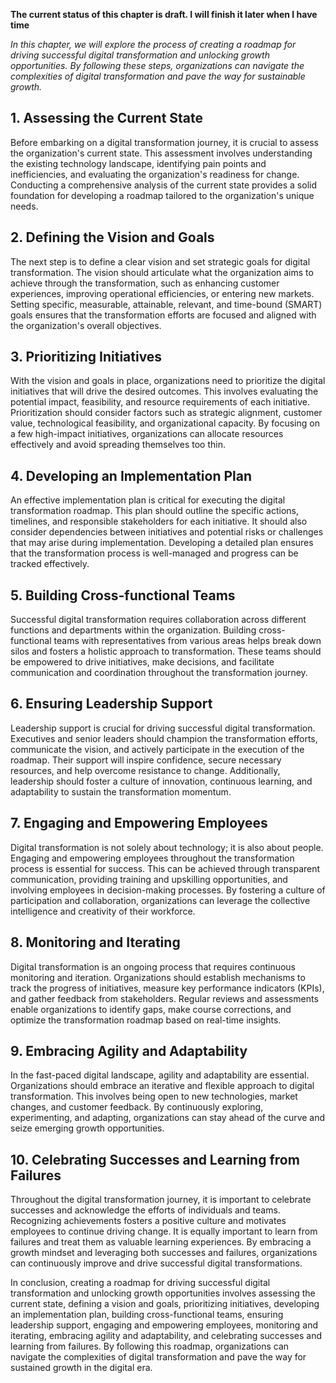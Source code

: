 **The current status of this chapter is draft. I will finish it later when I have time**

*In this chapter, we will explore the process of creating a roadmap for driving successful digital transformation and unlocking growth opportunities. By following these steps, organizations can navigate the complexities of digital transformation and pave the way for sustainable growth.*

**1. Assessing the Current State**
----------------------------------

Before embarking on a digital transformation journey, it is crucial to assess the organization's current state. This assessment involves understanding the existing technology landscape, identifying pain points and inefficiencies, and evaluating the organization's readiness for change. Conducting a comprehensive analysis of the current state provides a solid foundation for developing a roadmap tailored to the organization's unique needs.

**2. Defining the Vision and Goals**
------------------------------------

The next step is to define a clear vision and set strategic goals for digital transformation. The vision should articulate what the organization aims to achieve through the transformation, such as enhancing customer experiences, improving operational efficiencies, or entering new markets. Setting specific, measurable, attainable, relevant, and time-bound (SMART) goals ensures that the transformation efforts are focused and aligned with the organization's overall objectives.

**3. Prioritizing Initiatives**
-------------------------------

With the vision and goals in place, organizations need to prioritize the digital initiatives that will drive the desired outcomes. This involves evaluating the potential impact, feasibility, and resource requirements of each initiative. Prioritization should consider factors such as strategic alignment, customer value, technological feasibility, and organizational capacity. By focusing on a few high-impact initiatives, organizations can allocate resources effectively and avoid spreading themselves too thin.

**4. Developing an Implementation Plan**
----------------------------------------

An effective implementation plan is critical for executing the digital transformation roadmap. This plan should outline the specific actions, timelines, and responsible stakeholders for each initiative. It should also consider dependencies between initiatives and potential risks or challenges that may arise during implementation. Developing a detailed plan ensures that the transformation process is well-managed and progress can be tracked effectively.

**5. Building Cross-functional Teams**
--------------------------------------

Successful digital transformation requires collaboration across different functions and departments within the organization. Building cross-functional teams with representatives from various areas helps break down silos and fosters a holistic approach to transformation. These teams should be empowered to drive initiatives, make decisions, and facilitate communication and coordination throughout the transformation journey.

**6. Ensuring Leadership Support**
----------------------------------

Leadership support is crucial for driving successful digital transformation. Executives and senior leaders should champion the transformation efforts, communicate the vision, and actively participate in the execution of the roadmap. Their support will inspire confidence, secure necessary resources, and help overcome resistance to change. Additionally, leadership should foster a culture of innovation, continuous learning, and adaptability to sustain the transformation momentum.

**7. Engaging and Empowering Employees**
----------------------------------------

Digital transformation is not solely about technology; it is also about people. Engaging and empowering employees throughout the transformation process is essential for success. This can be achieved through transparent communication, providing training and upskilling opportunities, and involving employees in decision-making processes. By fostering a culture of participation and collaboration, organizations can leverage the collective intelligence and creativity of their workforce.

**8. Monitoring and Iterating**
-------------------------------

Digital transformation is an ongoing process that requires continuous monitoring and iteration. Organizations should establish mechanisms to track the progress of initiatives, measure key performance indicators (KPIs), and gather feedback from stakeholders. Regular reviews and assessments enable organizations to identify gaps, make course corrections, and optimize the transformation roadmap based on real-time insights.

**9. Embracing Agility and Adaptability**
-----------------------------------------

In the fast-paced digital landscape, agility and adaptability are essential. Organizations should embrace an iterative and flexible approach to digital transformation. This involves being open to new technologies, market changes, and customer feedback. By continuously exploring, experimenting, and adapting, organizations can stay ahead of the curve and seize emerging growth opportunities.

**10. Celebrating Successes and Learning from Failures**
--------------------------------------------------------

Throughout the digital transformation journey, it is important to celebrate successes and acknowledge the efforts of individuals and teams. Recognizing achievements fosters a positive culture and motivates employees to continue driving change. It is equally important to learn from failures and treat them as valuable learning experiences. By embracing a growth mindset and leveraging both successes and failures, organizations can continuously improve and drive successful digital transformations.

In conclusion, creating a roadmap for driving successful digital transformation and unlocking growth opportunities involves assessing the current state, defining a vision and goals, prioritizing initiatives, developing an implementation plan, building cross-functional teams, ensuring leadership support, engaging and empowering employees, monitoring and iterating, embracing agility and adaptability, and celebrating successes and learning from failures. By following this roadmap, organizations can navigate the complexities of digital transformation and pave the way for sustained growth in the digital era.
